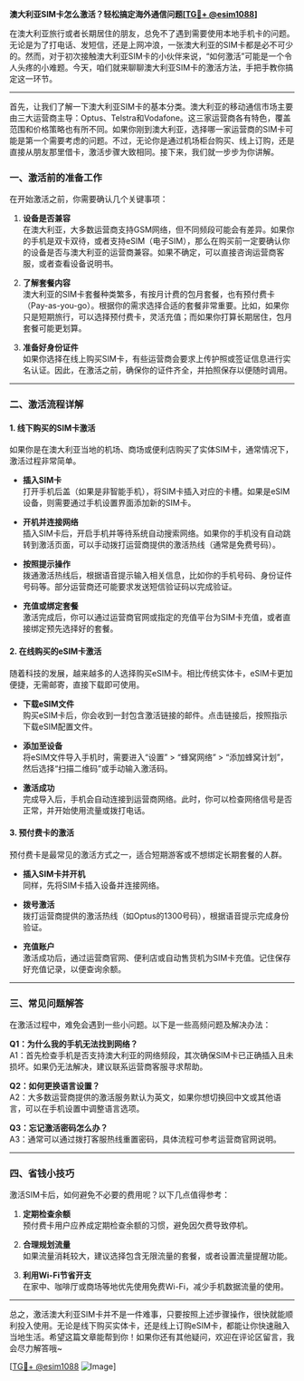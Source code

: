 **澳大利亚SIM卡怎么激活？轻松搞定海外通信问题[[TG💪+ @esim1088](https://t.me/s/esim1088)]**

在澳大利亚旅行或者长期居住的朋友，总免不了遇到需要使用本地手机卡的问题。无论是为了打电话、发短信，还是上网冲浪，一张澳大利亚的SIM卡都是必不可少的。然而，对于初次接触澳大利亚SIM卡的小伙伴来说，“如何激活”可能是一个令人头疼的小难题。今天，咱们就来聊聊澳大利亚SIM卡的激活方法，手把手教你搞定这一环节。

---

首先，让我们了解一下澳大利亚SIM卡的基本分类。澳大利亚的移动通信市场主要由三大运营商主导：Optus、Telstra和Vodafone。这三家运营商各有特色，覆盖范围和价格策略也有所不同。如果你刚到澳大利亚，选择哪一家运营商的SIM卡可能是第一个需要考虑的问题。不过，无论你是通过机场柜台购买、线上订购，还是直接从朋友那里借卡，激活步骤大致相同。接下来，我们就一步步为你讲解。

### **一、激活前的准备工作**

在开始激活之前，你需要确认几个关键事项：

1. **设备是否兼容**  
   在澳大利亚，大多数运营商支持GSM网络，但不同频段可能会有差异。如果你的手机是双卡双待，或者支持eSIM（电子SIM），那么在购买前一定要确认你的设备是否与澳大利亚的运营商兼容。如果不确定，可以直接咨询运营商客服，或者查看设备说明书。

2. **了解套餐内容**  
   澳大利亚的SIM卡套餐种类繁多，有按月计费的包月套餐，也有预付费卡（Pay-as-you-go）。根据你的需求选择合适的套餐非常重要。比如，如果你只是短期旅行，可以选择预付费卡，灵活充值；而如果你打算长期居住，包月套餐可能更划算。

3. **准备好身份证件**  
   如果你选择在线上购买SIM卡，有些运营商会要求上传护照或签证信息进行实名认证。因此，在激活之前，确保你的证件齐全，并拍照保存以便随时调用。

---

### **二、激活流程详解**

#### **1. 线下购买的SIM卡激活**
如果你是在澳大利亚当地的机场、商场或便利店购买了实体SIM卡，通常情况下，激活过程非常简单。

- **插入SIM卡**  
  打开手机后盖（如果是非智能手机），将SIM卡插入对应的卡槽。如果是eSIM设备，则需要通过手机设置界面添加新的SIM卡。

- **开机并连接网络**  
  插入SIM卡后，开启手机并等待系统自动搜索网络。如果你的手机没有自动跳转到激活页面，可以手动拨打运营商提供的激活热线（通常是免费号码）。

- **按照提示操作**  
  拨通激活热线后，根据语音提示输入相关信息，比如你的手机号码、身份证件号码等。部分运营商还可能要求发送短信验证码以完成验证。

- **充值或绑定套餐**  
  激活完成后，你可以通过运营商官网或指定的充值平台为SIM卡充值，或者直接绑定预先选择好的套餐。

#### **2. 在线购买的eSIM卡激活**
随着科技的发展，越来越多的人选择购买eSIM卡。相比传统实体卡，eSIM卡更加便捷，无需邮寄，直接下载即可使用。

- **下载eSIM文件**  
  购买eSIM卡后，你会收到一封包含激活链接的邮件。点击链接后，按照指示下载eSIM配置文件。

- **添加至设备**  
  将eSIM文件导入手机时，需要进入“设置” > “蜂窝网络” > “添加蜂窝计划”，然后选择“扫描二维码”或手动输入激活码。

- **激活成功**  
  完成导入后，手机会自动连接到运营商网络。此时，你可以检查网络信号是否正常，并开始使用流量或拨打电话。

#### **3. 预付费卡的激活**
预付费卡是最常见的激活方式之一，适合短期游客或不想绑定长期套餐的人群。

- **插入SIM卡并开机**  
  同样，先将SIM卡插入设备并连接网络。

- **拨号激活**  
  拨打运营商提供的激活热线（如Optus的1300号码），根据语音提示完成身份验证。

- **充值账户**  
  激活成功后，通过运营商官网、便利店或自动售货机为SIM卡充值。记住保存好充值记录，以便查询余额。

---

### **三、常见问题解答**

在激活过程中，难免会遇到一些小问题。以下是一些高频问题及解决办法：

**Q1：为什么我的手机无法找到网络？**  
A1：首先检查手机是否支持澳大利亚的网络频段，其次确保SIM卡已正确插入且未损坏。如果仍无法解决，建议联系运营商客服寻求帮助。

**Q2：如何更换语言设置？**  
A2：大多数运营商提供的激活服务默认为英文，如果你想切换回中文或其他语言，可以在手机设置中调整语言选项。

**Q3：忘记激活密码怎么办？**  
A3：通常可以通过拨打客服热线重置密码，具体流程可参考运营商官网说明。

---

### **四、省钱小技巧**

激活SIM卡后，如何避免不必要的费用呢？以下几点值得参考：

1. **定期检查余额**  
   预付费卡用户应养成定期检查余额的习惯，避免因欠费导致停机。

2. **合理规划流量**  
   如果流量消耗较大，建议选择包含无限流量的套餐，或者设置流量提醒功能。

3. **利用Wi-Fi节省开支**  
   在家中、咖啡厅或商场等地优先使用免费Wi-Fi，减少手机数据流量的使用。

---

总之，激活澳大利亚SIM卡并不是一件难事，只要按照上述步骤操作，很快就能顺利投入使用。无论是线下购买实体卡，还是线上订购eSIM卡，都能让你快速融入当地生活。希望这篇文章能帮到你！如果你还有其他疑问，欢迎在评论区留言，我会尽力解答哦~

[[TG💪+ @esim1088](https://t.me/s/esim1088) ![Image](https://i.postimg.cc/4NQfJmqS/Snipaste-2025-05-13-00-14-12.png)]